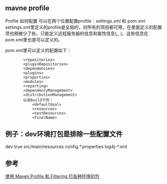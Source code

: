 ## mavne profile

Profile 如何配置
可以在两个位置配置profile：settings.xml 和 pom.xml
settings.xml里定义的profile是全局的，对所有的项目都可用，在里面定义的配置项也稍微少了些，只能定义远程服务器的信息和属性信息(<repositories>,<pluginRepositories>, <properties>)。这些信息在pom.xml里也是可以定义的。

pom.xml里可以定义的配置如下：

            <repositories>
            <pluginRepositories>
            <dependencies>
            <plugins>
            <properties>
            <modules>
            <reporting>
            <dependencyManagement>
            <distributionManagement>
            以及build下的：
                <defaultGoal>
                <resources>
                <testResources>
                <finalName>


## 例子：dev环境打包是排除一些配置文件
<profiles>
        <profile>
            <id>dev</id>
            <activation>
                <activeByDefault>true</activeByDefault>
            </activation>
            <build>
                <resources>
                    <resource>
                        <directory>src/main/resources</directory>
                        <excludes>
                            <exclude>config.*.properties</exclude>
                            <exclude>log4j-*.xml</exclude>
                        </excludes>
                    </resource>
                </resources>
            </build>
        </profile>
</profiles>

## 参考
[使用 Maven Profile 和 Filtering 打各种环境的包](https://segmentfault.com/a/1190000003908040)



